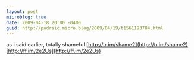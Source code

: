 ```yaml
---
layout: post
microblog: true
date: 2009-04-18 20:00 -0400
guid: http://padraic.micro.blog/2009/04/19/t1561193784.html
---
```

as i said earlier, totally shameful [http://tr.im/shame2](http://tr.im/shame2) [http://ff.im/2e2Us](http://ff.im/2e2Us)
